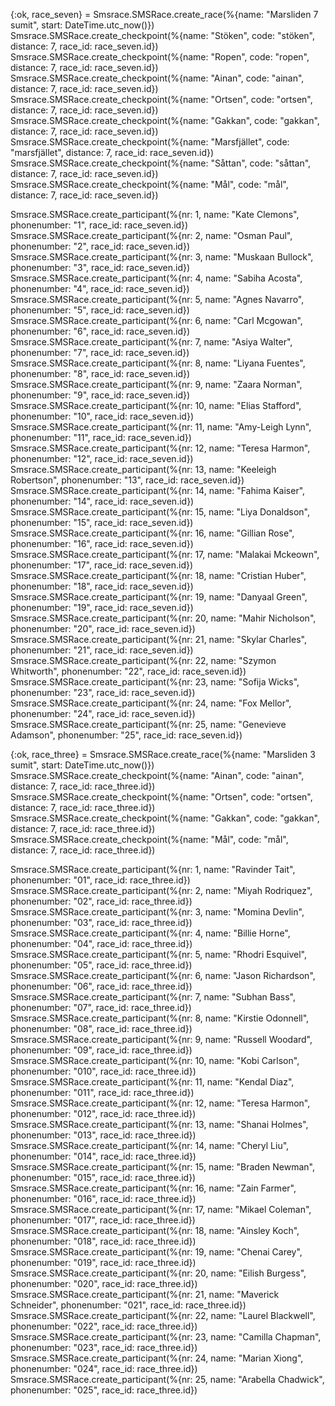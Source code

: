 {:ok, race_seven} = Smsrace.SMSRace.create_race(%{name: "Marsliden 7 sumit", start: DateTime.utc_now()})
Smsrace.SMSRace.create_checkpoint(%{name: "Stöken", code: "stöken", distance: 7, race_id: race_seven.id})
Smsrace.SMSRace.create_checkpoint(%{name: "Ropen", code: "ropen", distance: 7, race_id: race_seven.id})
Smsrace.SMSRace.create_checkpoint(%{name: "Ainan", code: "ainan", distance: 7, race_id: race_seven.id})
Smsrace.SMSRace.create_checkpoint(%{name: "Ortsen", code: "ortsen", distance: 7, race_id: race_seven.id})
Smsrace.SMSRace.create_checkpoint(%{name: "Gakkan", code: "gakkan", distance: 7, race_id: race_seven.id})
Smsrace.SMSRace.create_checkpoint(%{name: "Marsfjället", code: "marsfjället", distance: 7, race_id: race_seven.id})
Smsrace.SMSRace.create_checkpoint(%{name: "Såttan", code: "såttan", distance: 7, race_id: race_seven.id})
Smsrace.SMSRace.create_checkpoint(%{name: "Mål", code: "mål", distance: 7, race_id: race_seven.id})

Smsrace.SMSRace.create_participant(%{nr: 1, name: "Kate Clemons", phonenumber: "1", race_id: race_seven.id})
Smsrace.SMSRace.create_participant(%{nr: 2, name: "Osman Paul", phonenumber: "2", race_id: race_seven.id})
Smsrace.SMSRace.create_participant(%{nr: 3, name: "Muskaan Bullock", phonenumber: "3", race_id: race_seven.id})
Smsrace.SMSRace.create_participant(%{nr: 4, name: "Sabiha Acosta", phonenumber: "4", race_id: race_seven.id})
Smsrace.SMSRace.create_participant(%{nr: 5, name: "Agnes Navarro", phonenumber: "5", race_id: race_seven.id})
Smsrace.SMSRace.create_participant(%{nr: 6, name: "Carl Mcgowan", phonenumber: "6", race_id: race_seven.id})
Smsrace.SMSRace.create_participant(%{nr: 7, name: "Asiya Walter", phonenumber: "7", race_id: race_seven.id})
Smsrace.SMSRace.create_participant(%{nr: 8, name: "Liyana Fuentes", phonenumber: "8", race_id: race_seven.id})
Smsrace.SMSRace.create_participant(%{nr: 9, name: "Zaara Norman", phonenumber: "9", race_id: race_seven.id})
Smsrace.SMSRace.create_participant(%{nr: 10, name: "Elias Stafford", phonenumber: "10", race_id: race_seven.id})
Smsrace.SMSRace.create_participant(%{nr: 11, name: "Amy-Leigh Lynn", phonenumber: "11", race_id: race_seven.id})
Smsrace.SMSRace.create_participant(%{nr: 12, name: "Teresa Harmon", phonenumber: "12", race_id: race_seven.id})
Smsrace.SMSRace.create_participant(%{nr: 13, name: "Keeleigh Robertson", phonenumber: "13", race_id: race_seven.id})
Smsrace.SMSRace.create_participant(%{nr: 14, name: "Fahima Kaiser", phonenumber: "14", race_id: race_seven.id})
Smsrace.SMSRace.create_participant(%{nr: 15, name: "Liya Donaldson", phonenumber: "15", race_id: race_seven.id})
Smsrace.SMSRace.create_participant(%{nr: 16, name: "Gillian Rose", phonenumber: "16", race_id: race_seven.id})
Smsrace.SMSRace.create_participant(%{nr: 17, name: "Malakai Mckeown", phonenumber: "17", race_id: race_seven.id})
Smsrace.SMSRace.create_participant(%{nr: 18, name: "Cristian Huber", phonenumber: "18", race_id: race_seven.id})
Smsrace.SMSRace.create_participant(%{nr: 19, name: "Danyaal Green", phonenumber: "19", race_id: race_seven.id})
Smsrace.SMSRace.create_participant(%{nr: 20, name: "Mahir Nicholson", phonenumber: "20", race_id: race_seven.id})
Smsrace.SMSRace.create_participant(%{nr: 21, name: "Skylar Charles", phonenumber: "21", race_id: race_seven.id})
Smsrace.SMSRace.create_participant(%{nr: 22, name: "Szymon Whitworth", phonenumber: "22", race_id: race_seven.id})
Smsrace.SMSRace.create_participant(%{nr: 23, name: "Sofija Wicks", phonenumber: "23", race_id: race_seven.id})
Smsrace.SMSRace.create_participant(%{nr: 24, name: "Fox Mellor", phonenumber: "24", race_id: race_seven.id})
Smsrace.SMSRace.create_participant(%{nr: 25, name: "Genevieve Adamson", phonenumber: "25", race_id: race_seven.id})

{:ok, race_three} = Smsrace.SMSRace.create_race(%{name: "Marsliden 3 sumit", start: DateTime.utc_now()})
Smsrace.SMSRace.create_checkpoint(%{name: "Ainan", code: "ainan", distance: 7, race_id: race_three.id})
Smsrace.SMSRace.create_checkpoint(%{name: "Ortsen", code: "ortsen", distance: 7, race_id: race_three.id})
Smsrace.SMSRace.create_checkpoint(%{name: "Gakkan", code: "gakkan", distance: 7, race_id: race_three.id})
Smsrace.SMSRace.create_checkpoint(%{name: "Mål", code: "mål", distance: 7, race_id: race_three.id})

Smsrace.SMSRace.create_participant(%{nr: 1, name: "Ravinder Tait", phonenumber: "01", race_id: race_three.id})
Smsrace.SMSRace.create_participant(%{nr: 2, name: "Miyah Rodriquez", phonenumber: "02", race_id: race_three.id})
Smsrace.SMSRace.create_participant(%{nr: 3, name: "Momina Devlin", phonenumber: "03", race_id: race_three.id})
Smsrace.SMSRace.create_participant(%{nr: 4, name: "Billie Horne", phonenumber: "04", race_id: race_three.id})
Smsrace.SMSRace.create_participant(%{nr: 5, name: "Rhodri Esquivel", phonenumber: "05", race_id: race_three.id})
Smsrace.SMSRace.create_participant(%{nr: 6, name: "Jason Richardson", phonenumber: "06", race_id: race_three.id})
Smsrace.SMSRace.create_participant(%{nr: 7, name: "Subhan Bass", phonenumber: "07", race_id: race_three.id})
Smsrace.SMSRace.create_participant(%{nr: 8, name: "Kirstie Odonnell", phonenumber: "08", race_id: race_three.id})
Smsrace.SMSRace.create_participant(%{nr: 9, name: "Russell Woodard", phonenumber: "09", race_id: race_three.id})
Smsrace.SMSRace.create_participant(%{nr: 10, name: "Kobi Carlson", phonenumber: "010", race_id: race_three.id})
Smsrace.SMSRace.create_participant(%{nr: 11, name: "Kendal Diaz", phonenumber: "011", race_id: race_three.id})
Smsrace.SMSRace.create_participant(%{nr: 12, name: "Teresa Harmon", phonenumber: "012", race_id: race_three.id})
Smsrace.SMSRace.create_participant(%{nr: 13, name: "Shanai Holmes", phonenumber: "013", race_id: race_three.id})
Smsrace.SMSRace.create_participant(%{nr: 14, name: "Cheryl Liu", phonenumber: "014", race_id: race_three.id})
Smsrace.SMSRace.create_participant(%{nr: 15, name: "Braden Newman", phonenumber: "015", race_id: race_three.id})
Smsrace.SMSRace.create_participant(%{nr: 16, name: "Zain Farmer", phonenumber: "016", race_id: race_three.id})
Smsrace.SMSRace.create_participant(%{nr: 17, name: "Mikael Coleman", phonenumber: "017", race_id: race_three.id})
Smsrace.SMSRace.create_participant(%{nr: 18, name: "Ainsley Koch", phonenumber: "018", race_id: race_three.id})
Smsrace.SMSRace.create_participant(%{nr: 19, name: "Chenai Carey", phonenumber: "019", race_id: race_three.id})
Smsrace.SMSRace.create_participant(%{nr: 20, name: "Eilish Burgess", phonenumber: "020", race_id: race_three.id})
Smsrace.SMSRace.create_participant(%{nr: 21, name: "Maverick Schneider", phonenumber: "021", race_id: race_three.id})
Smsrace.SMSRace.create_participant(%{nr: 22, name: "Laurel Blackwell", phonenumber: "022", race_id: race_three.id})
Smsrace.SMSRace.create_participant(%{nr: 23, name: "Camilla Chapman", phonenumber: "023", race_id: race_three.id})
Smsrace.SMSRace.create_participant(%{nr: 24, name: "Marian Xiong", phonenumber: "024", race_id: race_three.id})
Smsrace.SMSRace.create_participant(%{nr: 25, name: "Arabella Chadwick", phonenumber: "025", race_id: race_three.id})














